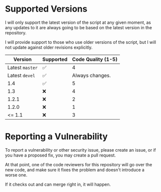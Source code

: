 # Supported Versions

I will only support the latest version of the script at any given moment, as any updates to it are always going to be based on the latest version in the repository.

I will provide support to those who use older versions of the script, but I will not update against older revisions explicitly.

| Version         | Supported          | Code Quality (1-5) |
| --------------- | ------------------ | ------------------ |
| Latest `master` | :white_check_mark: | 4                  |
| Latest `devel`  | :white_check_mark: | Always changes.    |
| 1.4             | :white_check_mark: | 5                  |
| 1.3             | :x:                | 4                  |
| 1.2.1           | :x:                | 2                  |
| 1.2.0           | :x:                | 1                  |
| <= 1.1          | :x:                | 3                  |

# Reporting a Vulnerability

To report a vulnerability or other security issue, please create an issue, or if you have a proposed fix, you may create a pull request.

At that point, one of the code reviewers for this repository will go over the new code, and make sure it fixes the problem and doesn't introduce a worse one.

If it checks out and can merge right in, it will happen.